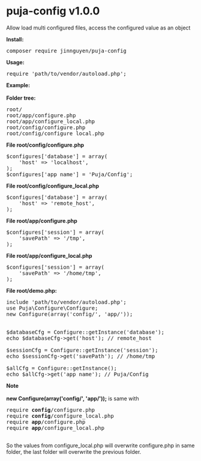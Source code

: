 # puja-config v1.0.0
Allow load multi configured files, access the configured value as an object

<strong>Install:</strong><br />
<pre>composer require jinnguyen/puja-config</pre>

<strong>Usage:</strong><br />
<pre>
require 'path/to/vendor/autoload.php';
</pre>

<strong>Example:</strong><br /><br />
<strong>Folder tree:</strong>
<pre>
root/
root/app/configure.php
root/app/configure_local.php
root/config/configure.php
root/config/configure_local.php
</pre>

<strong>File root/config/configure.php</strong><br />
<pre>
$configures['database'] = array(
    'host' => 'localhost',
);
$configures['app_name'] = 'Puja/Config';
</pre>

<strong>File root/config/configure_local.php</strong>
<pre>
$configures['database'] = array(
    'host' => 'remote_host',
);
</pre>

<strong>File root/app/configure.php</strong>
<pre>
$configures['session'] = array(
    'savePath' => '/tmp',
);
</pre>

<strong>File root/app/configure_local.php</strong>
<pre>
$configures['session'] = array(
    'savePath' => '/home/tmp',
);
</pre>

<strong>File root/demo.php:</strong>
<pre>
include 'path/to/vendor/autoload.php';
use Puja\Configure\Configure;
new Configure(array('config/', 'app/'));


$databaseCfg = Configure::getInstance('database');
echo $databaseCfg->get('host'); // remote_host

$sessionCfg = Configure::getInstance('session');
echo $sessionCfg->get('savePath'); // /home/tmp

$allCfg = Configure::getInstance();
echo $allCfg->get('app_name'); // Puja/Config
</pre>

<strong>Note</strong><br /><br />
<strong>new Configure(array('<strong>config</strong>/', '<strong>app</strong>/'));</strong> is same with
<pre>
require <strong>config</strong>/configure.php
require <strong>config</strong>/configure_local.php
require <strong>app</strong>/configure.php
require <strong>app</strong>/configure_local.php

</pre>

So the values from configure_local.php will overwrite configure.php in same folder, the last folder will overwrite the previous folder.

